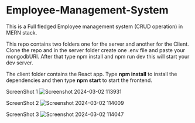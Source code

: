 <h1>Employee-Management-System</h1>

This is a Full fledged Employee management system (CRUD operation) in MERN stack.

This repo contains two folders one for the server and another for the Client. Clone the repo and in the server folder create one .env file and paste your mongodbURI. After that type npm install and npm run dev this will start your dev server.

The client folder contains the React app. Type <b>npm install</b> to install the dependencies and then type <b>npm start</b> to start the frontend.

ScreenShot 1 
![Screenshot 2024-03-02 113931](https://github.com/dhinesh-mohan/Employee-Management-System-MERN/assets/122241723/532db6b3-94a5-4a21-97ae-325206603726)

ScreenShot 2
![Screenshot 2024-03-02 114009](https://github.com/dhinesh-mohan/Employee-Management-System-MERN/assets/122241723/60db8c13-2bd0-4327-8019-f7123060fe3e)

ScreenShot 3
![Screenshot 2024-03-02 114047](https://github.com/dhinesh-mohan/Employee-Management-System-MERN/assets/122241723/9f247e64-cb36-44ff-aeca-d78fcdb7d775)
